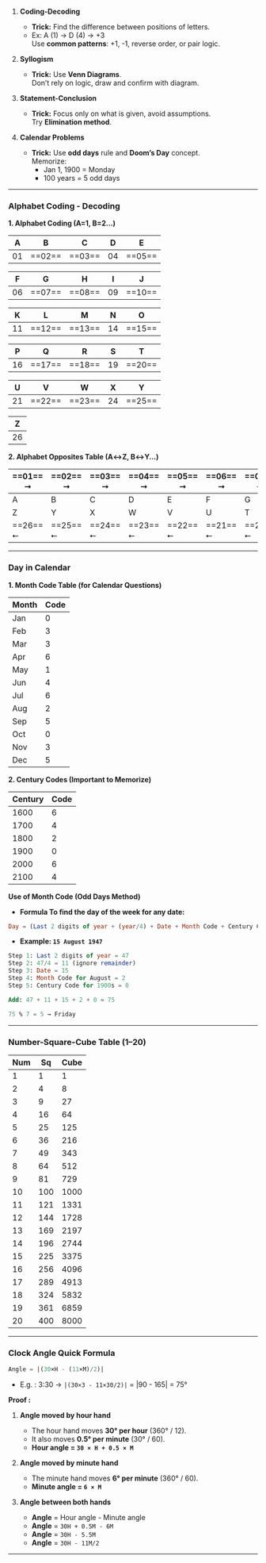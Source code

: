 
1. **Coding-Decoding**
	- **Trick:** Find the difference between positions of letters.
	- Ex: A (1) → D (4) → +3  
	    Use **common patterns**: +1, -1, reverse order, or pair logic.

2. **Syllogism**
	- **Trick:** Use **Venn Diagrams**.  
	    Don’t rely on logic, draw and confirm with diagram.
    
3. **Statement-Conclusion**
	- **Trick:** Focus only on what is given, avoid assumptions.  
	    Try **Elimination method**.
    
4. **Calendar Problems**
	- **Trick:** Use **odd days** rule and **Doom’s Day** concept.  
	    Memorize:
	    - Jan 1, 1900 = Monday
	    - 100 years = 5 odd days
        
---
### Alphabet Coding - Decoding


**1. Alphabet Coding (A=1, B=2...)**

| A   | B      | C      | D   | E      |
| --- | ------ | ------ | --- | ------ |
| 01  | ==02== | ==03== | 04  | ==05== |

| F   | G      | H      | I   | J      |
| --- | ------ | ------ | --- | ------ |
| 06  | ==07== | ==08== | 09  | ==10== |

| K   | L      | M      | N   | O      |
| --- | ------ | ------ | --- | ------ |
| 11  | ==12== | ==13== | 14  | ==15== |

| P   | Q      | R      | S   | T      |
| --- | ------ | ------ | --- | ------ |
| 16  | ==17== | ==18== | 19  | ==20== |

| U   | V      | W      | X   | Y      |
| --- | ------ | ------ | --- | ------ |
| 21  | ==22== | ==23== | 24  | ==25== |

| Z   |
| --- |
| 26  |

**2. Alphabet Opposites Table (A↔Z, B↔Y...)**

| ==01== ⭢ | ==02== ⭢ | ==03== ⭢ | ==04== ⭢ | ==05== ⭢ | ==06== ⭢ | ==07== ⭢ | ==08== ⭢ | ==09== ⭢ | ==10== ⭢ | ==11== ⭢ | ==12== ⭢ | ==13== ⭢ |
| -------- | -------- | -------- | -------- | -------- | -------- | -------- | -------- | -------- | -------- | -------- | -------- | -------- |
| A        | B        | C        | D        | E        | F        | G        | H        | I        | J        | K        | L        | M  ↓     |
| Z        | Y        | X        | W        | V        | U        | T        | S        | R        | Q        | P        | O        | N  ↓     |
| ==26== ⭠ | ==25== ⭠ | ==24== ⭠ | ==23== ⭠ | ==22== ⭠ | ==21== ⭠ | ==20== ⭠ | ==19== ⭠ | ==18== ⭠ | ==17== ⭠ | ==16== ⭠ | ==15== ⭠ | ==14== ⭠ |

---
### Day in Calendar

**1. Month Code Table (for Calendar Questions)**

| Month     | Code |
|-----------|------|
| Jan       | 0    |
| Feb       | 3    |
| Mar       | 3    |
| Apr       | 6    |
| May       | 1    |
| Jun       | 4    |
| Jul       | 6    |
| Aug       | 2    |
| Sep       | 5    |
| Oct       | 0    |
| Nov       | 3    |
| Dec       | 5    |

**2. Century Codes (Important to Memorize)**

| Century | Code |
|---------|------|
| 1600    | 6    |
| 1700    | 4    |
| 1800    | 2    |
| 1900    | 0    |
| 2000    | 6    |
| 2100    | 4    |

**Use of Month Code (Odd Days Method)**

- **Formula To find the day of the week for any date:**
```sql
Day = (Last 2 digits of year + (year/4) + Date + Month Code + Century Code) % 7
```

- **Example: `15 August 1947`**
```sql
Step 1: Last 2 digits of year = 47
Step 2: 47/4 = 11 (ignore remainder)
Step 3: Date = 15
Step 4: Month Code for August = 2
Step 5: Century Code for 1900s = 0

Add: 47 + 11 + 15 + 2 + 0 = 75

75 % 7 = 5 → Friday
```

---
### Number-Square-Cube Table (1–20)

| Num | Sq  | Cube |
| --- | --- | ---- |
| 1   | 1   | 1    |
| 2   | 4   | 8    |
| 3   | 9   | 27   |
| 4   | 16  | 64   |
| 5   | 25  | 125  |
| 6   | 36  | 216  |
| 7   | 49  | 343  |
| 8   | 64  | 512  |
| 9   | 81  | 729  |
| 10  | 100 | 1000 |
| 11  | 121 | 1331 |
| 12  | 144 | 1728 |
| 13  | 169 | 2197 |
| 14  | 196 | 2744 |
| 15  | 225 | 3375 |
| 16  | 256 | 4096 |
| 17  | 289 | 4913 |
| 18  | 324 | 5832 |
| 19  | 361 | 6859 |
| 20  | 400 | 8000 |

---
### Clock Angle Quick Formula

```sql
Angle = |(30×H - (11×M)/2)|
```
- E.g. : 3:30 → `|(30×3 - 11×30/2)|` = |90 - 165| = 75°

**Proof :**
1. **Angle moved by hour hand**
	- The hour hand moves **30° per hour** (360° / 12).
	- It also moves **0.5° per minute** (30° / 60).
	- **Hour angle = `30 × H + 0.5 × M`**
	
2. **Angle moved by minute hand**
	- The minute hand moves **6° per minute** (360° / 60).
	- **Minute angle = `6 × M`**

3. **Angle between both hands**
	- **Angle** = Hour angle - Minute angle
	- **Angle** = `30H + 0.5M - 6M` 
	- **Angle** = `30H - 5.5M`
	- **Angle** = `30H - 11M/2`

---

